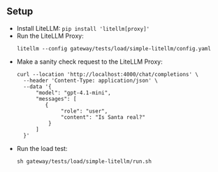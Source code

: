 ## Setup

- Install LiteLLM: `pip install 'litellm[proxy]'`
- Run the LiteLLM Proxy:
  ```
  litellm --config gateway/tests/load/simple-litellm/config.yaml
  ```
- Make a sanity check request to the LiteLLM Proxy:
  ```
  curl --location 'http://localhost:4000/chat/completions' \
    --header 'Content-Type: application/json' \
    --data '{
        "model": "gpt-4.1-mini",
        "messages": [
           {
                "role": "user",
                "content": "Is Santa real?"
            }
        ]
    }'
  ```
- Run the load test:
  ```
  sh gateway/tests/load/simple-litellm/run.sh
  ```
